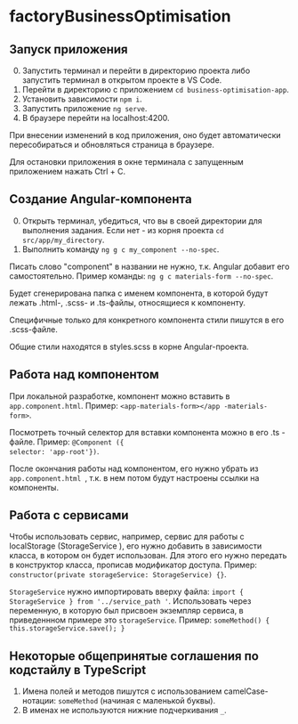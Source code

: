 # factoryBusinessOptimisation

## Запуск приложения

0. Запустить терминал и перейти в директорию проекта либо запустить терминал в открытом проекте в VS Code.
1. Перейти в директорию с приложением `cd business-optimisation-app`.
2. Установить зависимости `npm i`.
3. Запустить приложение `ng serve`.
4. В браузере перейти на localhost:4200.

При внесении изменений в код приложения, оно будет автоматически пересобираться и обновляться страница в браузере. 

Для остановки приложения в окне терминала с запущенным приложением нажать Ctrl + C.

## Создание Angular-компонента

0. Открыть терминал, убедиться, что вы в своей директории для выполнения задания. Если нет - из корня проекта `cd
 src/app/my_directory`.
1. Выполнить команду `ng g c my_component --no-spec`. 

Писать слово "component" в названии не нужно, т.к. Angular
 добавит его самостоятельно. Пример команды: `ng g c materials-form --no-spec`.
 
 Будет сгенерирована папка с именем компонента, в которой будут лежать .html-, .scss- и .ts-файлы, относящиеся к компоненту. 
  
  Специфичные только для конкретного компонента стили пишутся в его .scss-файле.
  
  Общие стили находятся в styles.scss в корне Angular-проекта.
 
 ## Работа над компонентом
 
 При локальной разработке, компонент можно вставить в `app.component.html`. Пример: `<app-materials-form></app
 -materials-form>`. 
 
 Посмотреть точный селектор для вставки компонента можно в его .ts - файле. Пример: `@Component
 ({                                        selector: 'app-root'})`.
 
 После окончания работы над компонентом, его нужно убрать из `app.component.html
 `, т.к. в нем потом будут настроены ссылки на компоненты.
 
 ## Работа с сервисами
 
 Чтобы использовать сервис, например, сервис для работы с localStorage (StorageService
 ), его нужно добавить в зависимости класса, в котором он будет использован. Для этого его нужно передать в конструктор класса, прописав модификатор доступа. Пример: `constructor(private storageService: StorageService) {}`. 
 
 `StorageService` нужно импортировать вверху файла: `import { StorageService } from '../service_path
 '`. Использовать через переменную, в которую был присвоен экземпляр сервиса, в приведеннном примере это `storageService`. Пример: `someMethod() { 
    this.storageService.save();
 }`
 
 
 ## Некоторые общепринятые соглашения по кодстайлу в TypeScript
 
 1. Имена полей и методов пишутся с использованием camelCase-нотации: `someMethod` (начиная с маленькой буквы).
 2. В именах не используются нижние подчеркивания `_`.
 
 
 
 
